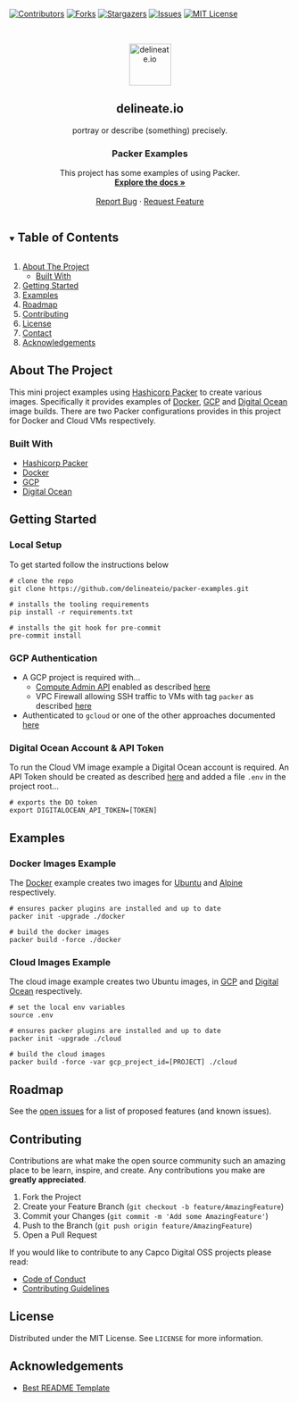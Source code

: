 [![Contributors][contributors-shield]][contributors-url]
[![Forks][forks-shield]][forks-url]
[![Stargazers][stars-shield]][stars-url]
[![Issues][issues-shield]][issues-url]
[![MIT License][license-shield]][license-url]

<!-- PROJECT LOGO -->
<br />
<p align="center">
  <img alt="delineate.io" src="https://github.com/delineateio/.github/blob/master/assets/logo.png?raw=true" height="75" />
  <h2 align="center">delineate.io</h2>
  <p align="center">portray or describe (something) precisely.</p>

  <h3 align="center">Packer Examples</h3>

  <p align="center">
    This project has some examples of using Packer.
    <br />
    <a href="https://github.com/delineateio/packer-examples"><strong>Explore the docs »</strong></a>
    <br />
    <br />
    <a href="https://github.com/delineateio/packer-examples/issues">Report Bug</a>
    ·
    <a href="https://github.com/delineateio/packer-examples/issues">Request Feature</a>
  </p>
</p>

<!-- TABLE OF CONTENTS -->
<details open="open">
  <summary><h2 style="display: inline-block">Table of Contents</h2></summary>
  <ol>
    <li>
      <a href="#about-the-project">About The Project</a>
      <ul>
        <li><a href="#built-with">Built With</a></li>
      </ul>
    </li>
    <li><a href="#getting-started">Getting Started</a></li>
    <li><a href="#usage">Examples</a></li>
    <li><a href="#roadmap">Roadmap</a></li>
    <li><a href="#contributing">Contributing</a></li>
    <li><a href="#license">License</a></li>
    <li><a href="#contact">Contact</a></li>
    <li><a href="#acknowledgements">Acknowledgements</a></li>
  </ol>
</details>

<!-- ABOUT THE PROJECT -->
## About The Project

This mini project  examples using [Hashicorp Packer](https://www.packer.io/) to create various images.  Specifically it provides examples of [Docker](https://www.docker.com/), [GCP](https://cloud.google.com/gcp) and [Digital Ocean](https://www.digitalocean.com/) image builds.  There are two Packer configurations provides in this project for Docker and Cloud VMs respectively.

### Built With

* [Hashicorp Packer](https://www.packer.io/)
* [Docker](https://www.docker.com/)
* [GCP](https://cloud.google.com/gcp)
* [Digital Ocean](https://www.digitalocean.com/)

<!-- GETTING STARTED -->
## Getting Started

### Local Setup

To get started follow the instructions below

```shell
# clone the repo
git clone https://github.com/delineateio/packer-examples.git

# installs the tooling requirements
pip install -r requirements.txt

# installs the git hook for pre-commit
pre-commit install
```

### GCP Authentication

* A GCP project is required with...
  * [Compute Admin API](https://cloud.google.com/compute/docs/reference/rest/v1) enabled as described [here](https://cloud.google.com/endpoints/docs/openapi/enable-api)
  * VPC Firewall allowing SSH traffic to VMs with tag `packer` as described [here](https://cloud.google.com/vpc/docs/using-firewalls)
* Authenticated to `gcloud` or one of the other approaches documented [here](https://www.packer.io/docs/builders/googlecompute#running-on-google-cloud)

### Digital Ocean Account & API Token

To run the Cloud VM image example a Digital Ocean account is required.  An API Token should be created as described [here](https://docs.digitalocean.com/reference/api/create-personal-access-token/) and added a file `.env` in the project root...

```shell
# exports the DO token
export DIGITALOCEAN_API_TOKEN=[TOKEN]
```

<!-- USAGE EXAMPLES -->
## Examples

### Docker Images Example

The [Docker](https://www.docker.com/) example creates two images for [Ubuntu](https://ubuntu.com/) and [Alpine](https://alpinelinux.org/) respectively.

```shell
# ensures packer plugins are installed and up to date
packer init -upgrade ./docker

# build the docker images
packer build -force ./docker
```

### Cloud Images Example

The cloud image example creates two Ubuntu images, in [GCP](https://cloud.google.com/gcp) and [Digital Ocean](https://www.digitalocean.com/) respectively.

```shell
# set the local env variables
source .env

# ensures packer plugins are installed and up to date
packer init -upgrade ./cloud

# build the cloud images
packer build -force -var gcp_project_id=[PROJECT] ./cloud
```

<!-- ROADMAP -->
## Roadmap

See the [open issues](https://github.com/delineateio/packer-examples/issues) for a list of proposed features (and known issues).

<!-- CONTRIBUTING -->
## Contributing

Contributions are what make the open source community such an amazing place to be learn, inspire, and create. Any contributions you make are **greatly appreciated**.

1. Fork the Project
2. Create your Feature Branch (`git checkout -b feature/AmazingFeature`)
3. Commit your Changes (`git commit -m 'Add some AmazingFeature'`)
4. Push to the Branch (`git push origin feature/AmazingFeature`)
5. Open a Pull Request

If you would like to contribute to any Capco Digital OSS projects please read:

* [Code of Conduct](https://github.com/delineateio/.github/blob/master/CODE_OF_CONDUCT.md)
* [Contributing Guidelines](https://github.com/delineateio/.github/blob/master/CONTRIBUTING.md)

<!-- LICENSE -->
## License

Distributed under the MIT License. See `LICENSE` for more information.

<!-- ACKNOWLEDGEMENTS -->
## Acknowledgements

* [Best README Template](https://github.com/othneildrew/Best-README-Template/blob/master/README.md)

<!-- MARKDOWN LINKS & IMAGES -->
<!-- https://www.markdownguide.org/basic-syntax/#reference-style-links -->
[contributors-shield]: https://img.shields.io/github/contributors/delineateio/packer-examples.svg?style=for-the-badge
[contributors-url]: https://github.com/delineateio/packer-examples/graphs/contributors
[forks-shield]: https://img.shields.io/github/forks/delineateio/packer-examples.svg?style=for-the-badge
[forks-url]: https://github.com/delineateio/packer-examples/network/members
[stars-shield]: https://img.shields.io/github/stars/delineateio/packer-examples.svg?style=for-the-badge
[stars-url]: https://github.com/delineateio/packer-examples/stargazers
[issues-shield]: https://img.shields.io/github/issues/delineateio/packer-examples.svg?style=for-the-badge
[issues-url]: https://github.com/delineateio/packer-examples/issues
[license-shield]: https://img.shields.io/github/license/delineateio/packer-examples.svg?style=for-the-badge
[license-url]: https://github.com/delineateio/packer-examples/blob/main/LICENSE

